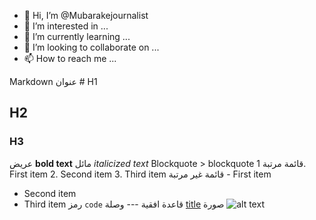 - 👋 Hi, I’m @Mubarakejournalist
- 👀 I’m interested in ...
- 🌱 I’m currently learning ...
- 💞️ I’m looking to collaborate on ...
- 📫 How to reach me ...

<!---
Mubarakejournalist/Mubarakejournalist is a ✨ special ✨ repository because its `README.md` (this file) appears on your GitHub profile.
You can click the Preview link to take a look at your changes.
--->
Markdown
عنوان	# H1
## H2
### H3
عريض	**bold text**
مائل	*italicized text*
Blockquote	> blockquote
قائمة مرتبة	1. First item
2. Second item
3. Third item
قائمة غير مرتبة	- First item
- Second item
- Third item
رمز	`code`
قاعدة افقية	---
وصلة	[title](https://www.example.com)
صورة	![alt text](image.jpg)
